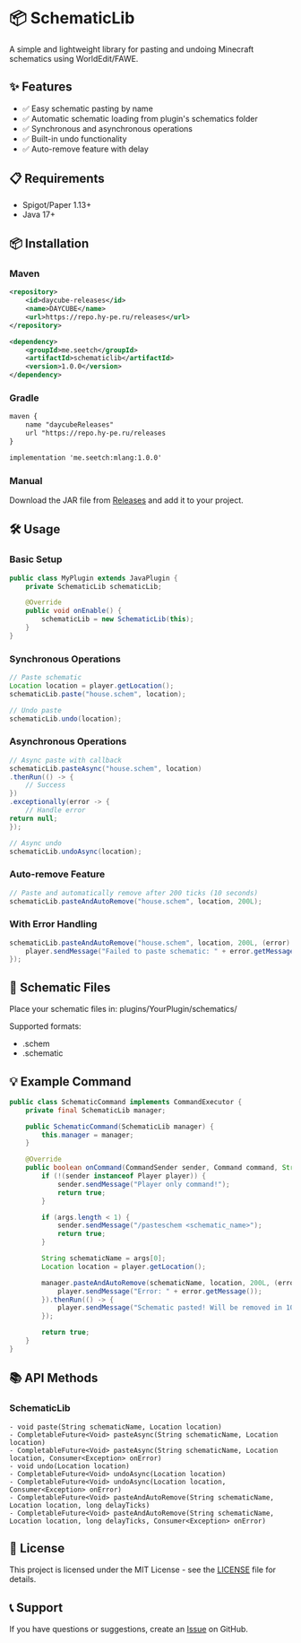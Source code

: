 # 📦 SchematicLib

A simple and lightweight library for pasting and undoing Minecraft schematics using WorldEdit/FAWE.

## ✨ Features

- ✅ Easy schematic pasting by name
- ✅ Automatic schematic loading from plugin's schematics folder
- ✅ Synchronous and asynchronous operations
- ✅ Built-in undo functionality
- ✅ Auto-remove feature with delay

## 📋 Requirements

- Spigot/Paper 1.13+
- Java 17+

## 📦 Installation

### Maven

```xml
<repository>
    <id>daycube-releases</id>
    <name>DAYCUBE</name>
    <url>https://repo.hy-pe.ru/releases</url>
</repository>

<dependency>
    <groupId>me.seetch</groupId>
    <artifactId>schematiclib</artifactId>
    <version>1.0.0</version>
</dependency>
```

### Gradle

```xml
maven {
    name "daycubeReleases"
    url "https://repo.hy-pe.ru/releases
}

implementation 'me.seetch:mlang:1.0.0'
```

### Manual

Download the JAR file from [Releases](https://github.com/dayqube/SchematicLib/releases) and add it to your project.

## 🛠 Usage

### Basic Setup

```java
public class MyPlugin extends JavaPlugin {
    private SchematicLib schematicLib;

    @Override
    public void onEnable() {
        schematicLib = new SchematicLib(this);
    }
}
```

### Synchronous Operations

```java
// Paste schematic
Location location = player.getLocation();
schematicLib.paste("house.schem", location);

// Undo paste
schematicLib.undo(location);
```

### Asynchronous Operations

```java
// Async paste with callback
schematicLib.pasteAsync("house.schem", location)
.thenRun(() -> {
    // Success
})
.exceptionally(error -> {
    // Handle error
return null;
});

// Async undo
schematicLib.undoAsync(location);
```

### Auto-remove Feature

```java
// Paste and automatically remove after 200 ticks (10 seconds)
schematicLib.pasteAndAutoRemove("house.schem", location, 200L);
```

### With Error Handling

```java
schematicLib.pasteAndAutoRemove("house.schem", location, 200L, (error) -> {
    player.sendMessage("Failed to paste schematic: " + error.getMessage());
});
```

## 📁 Schematic Files

Place your schematic files in:
plugins/YourPlugin/schematics/

Supported formats:
- .schem
- .schematic

## 💡 Example Command

```java
public class SchematicCommand implements CommandExecutor {
    private final SchematicLib manager;

    public SchematicCommand(SchematicLib manager) {
        this.manager = manager;
    }

    @Override
    public boolean onCommand(CommandSender sender, Command command, String label, String[] args) {
        if (!(sender instanceof Player player)) {
            sender.sendMessage("Player only command!");
            return true;
        }

        if (args.length < 1) {
            sender.sendMessage("/pasteschem <schematic_name>");
            return true;
        }

        String schematicName = args[0];
        Location location = player.getLocation();

        manager.pasteAndAutoRemove(schematicName, location, 200L, (error) -> {
            player.sendMessage("Error: " + error.getMessage());
        }).thenRun(() -> {
            player.sendMessage("Schematic pasted! Will be removed in 10 seconds.");
        });

        return true;
    }
}
```

## 📚 API Methods

### SchematicLib

```text
- void paste(String schematicName, Location location)
- CompletableFuture<Void> pasteAsync(String schematicName, Location location)
- CompletableFuture<Void> pasteAsync(String schematicName, Location location, Consumer<Exception> onError)
- void undo(Location location)
- CompletableFuture<Void> undoAsync(Location location)
- CompletableFuture<Void> undoAsync(Location location, Consumer<Exception> onError)
- CompletableFuture<Void> pasteAndAutoRemove(String schematicName, Location location, long delayTicks)
- CompletableFuture<Void> pasteAndAutoRemove(String schematicName, Location location, long delayTicks, Consumer<Exception> onError)
```

## 📄 License

This project is licensed under the MIT License - see the [LICENSE](LICENSE) file for details.

## 📞 Support

If you have questions or suggestions, create an [Issue](https://github.com/dayqube/SchematicLib/issues) on GitHub.